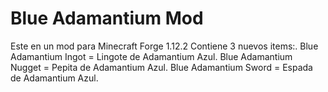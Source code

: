 # Blue Adamantium Mod
Este en un mod para Minecraft Forge 1.12.2
Contiene 3 nuevos items:.
Blue Adamantium Ingot = Lingote de Adamantium Azul.
Blue Adamantium Nugget = Pepita de Adamantium Azul.
Blue Adamantium Sword = Espada de Adamantium Azul.


